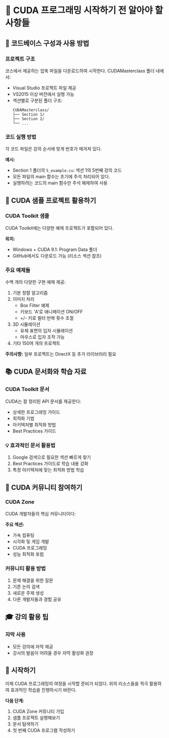 # 🚀 CUDA 프로그래밍 시작하기 전 알아야 할 사항들

## 📁 코드베이스 구성과 사용 방법

### 프로젝트 구조

코스에서 제공하는 압축 파일을 다운로드하여 시작한다. CUDAMasterclass 폴더 내에서:

- Visual Studio 프로젝트 파일 제공
- VS2015 이상 버전에서 실행 가능
- 섹션별로 구분된 폴더 구조:
  ```
  CUDAMasterclass/
  ├── Section 1/
  ├── Section 2/
  └── ...
  ```

### 코드 실행 방법

각 코드 파일은 강의 순서에 맞게 번호가 매겨져 있다.

**예시:**

- Section 1 폴더의 `5_example.cu`: 섹션 1의 5번째 강의 코드
- 모든 파일의 main 함수는 초기에 주석 처리되어 있다.
- 실행하려는 코드의 main 함수만 주석 해제하여 사용

## 🎯 CUDA 샘플 프로젝트 활용하기

### CUDA Toolkit 샘플

CUDA Toolkit에는 다양한 예제 프로젝트가 포함되어 있다.

**위치:**

- Windows + CUDA 9.1: Program Data 폴더
- GitHub에서도 다운로드 가능 (리소스 섹션 참조)

### 주요 예제들

수백 개의 다양한 구현 예제 제공:

1. 기본 정렬 알고리즘
2. 이미지 처리
   - Box Filter 예제
   - 키보드 'A'로 애니메이션 ON/OFF
   - +/- 키로 필터 반복 횟수 조절
3. 3D 시뮬레이션
   - 유체 표면의 입자 시뮬레이션
   - 마우스로 입자 조작 가능
4. 기타 150여 개의 프로젝트

**주의사항:** 일부 프로젝트는 DirectX 등 추가 라이브러리 필요

## 📚 CUDA 문서화와 학습 자료

### CUDA Toolkit 문서

CUDA는 잘 정리된 API 문서를 제공한다:

- 상세한 프로그래밍 가이드
- 최적화 기법
- 아키텍처별 최적화 방법
- Best Practices 가이드

### 💡 효과적인 문서 활용법

1. Google 검색으로 필요한 섹션 빠르게 찾기
2. Best Practices 가이드로 학습 내용 강화
3. 특정 아키텍처에 맞는 최적화 방법 학습

## 👥 CUDA 커뮤니티 참여하기

### CUDA Zone

CUDA 개발자들의 핵심 커뮤니티이다:

**주요 섹션:**

- 가속 컴퓨팅
- 시각화 및 게임 개발
- CUDA 프로그래밍
- 성능 최적화 포럼

### 커뮤니티 활용 방법

1. 문제 해결을 위한 질문
2. 기존 논의 검색
3. 새로운 주제 생성
4. 다른 개발자들과 경험 공유

## 🎓 강의 활용 팁

### 자막 사용

- 모든 강의에 자막 제공
- 강사의 발음이 어려울 경우 자막 활성화 권장

## 🌟 시작하기

이제 CUDA 프로그래밍의 여정을 시작할 준비가 되었다. 위의 리소스들을 적극 활용하여 효과적인 학습을 진행하시기 바란다.

**다음 단계:**

1. CUDA Zone 커뮤니티 가입
2. 샘플 프로젝트 실행해보기
3. 문서 탐색하기
4. 첫 번째 CUDA 프로그램 작성하기

